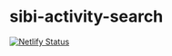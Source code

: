 # sibi-activity-search

[![Netlify Status](https://api.netlify.com/api/v1/badges/629dabb4-26e5-4cfe-b309-320d44f4835d/deploy-status)](https://app.netlify.com/sites/sibi-activity-search/deploys)
